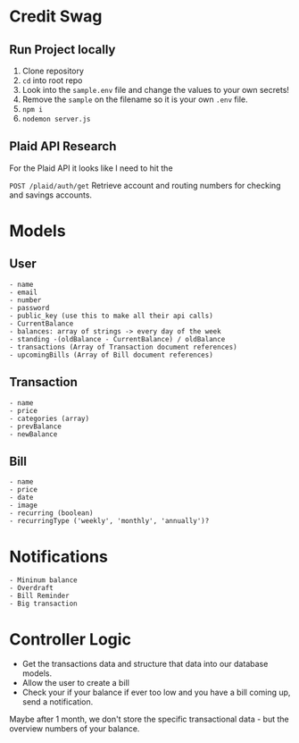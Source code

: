 # Credit Swag


## Run Project locally
1. Clone repository
2. `cd` into root repo
3. Look into the `sample.env` file and change the values to your own secrets!
4. Remove the `sample` on the filename so it is your own `.env` file. 
5. `npm i`
6. `nodemon server.js`

## Plaid API Research

For the Plaid API it looks like I need to hit the 

`POST /plaid/auth/get`
Retrieve account and routing numbers for checking and savings accounts.


# Models

## User
    - name
    - email
    - number
    - password
    - public_key (use this to make all their api calls)
    - CurrentBalance
    - balances: array of strings -> every day of the week
    - standing -(oldBalance - CurrentBalance) / oldBalance
    - transactions (Array of Transaction document references)
    - upcomingBills (Array of Bill document references)

## Transaction
    - name
    - price
    - categories (array)
    - prevBalance
    - newBalance

## Bill
    - name
    - price
    - date
    - image
    - recurring (boolean)
    - recurringType ('weekly', 'monthly', 'annually')?

# Notifications
    - Mininum balance
    - Overdraft 
    - Bill Reminder
    - Big transaction

# Controller Logic

- Get the transactions data and structure that data into our database models.
- Allow the user to create a bill 
- Check your if your balance if ever too low and you have a bill coming up, send a notification.

Maybe after 1 month, we don't store the specific transactional data - but the overview numbers of your balance.
